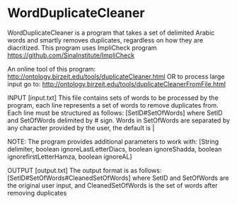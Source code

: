# WordDuplicateCleaner
WordDuplicateCleaner is a program that takes a set of delimited Arabic words and smartly removes duplicates, regardless on how they are diacritized. This program uses ImpliCheck program https://github.com/SinaInstitute/ImpliCheck

An online tool of this program:
http://ontology.birzeit.edu/tools/duplicateCleaner.html
OR to process large input go to: http://ontology.birzeit.edu/tools/duplicateCleanerFromFile.html

INPUT [input.txt]
This file contains sets of words to be processed by the program, each line represents a set of words to remove duplicates from. Each line must be structured as follows: [SetID#SetOfWords] where SetID and SetOfWords delimited by # sign. Words in SetOfWords are separated by any character provided by the user, the default is |

NOTE:
The program provides additional parameters to work with: [String delimiter, boolean ignoreLastLetterDiacs, boolean ignoreShadda, boolean ignorefirstLetterHamza, boolean ignoreAL]

OUTPUT [output.txt]
The output format is as follows: [SetID#SetOfWords#CleanedSetOfWords] where SetID and SetOfWords are the original user input, and CleanedSetOfWords is the set of words after removing duplicates
